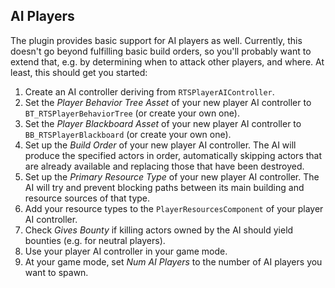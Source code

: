 ## AI Players

The plugin provides basic support for AI players as well. Currently, this doesn't go beyond fulfilling basic build orders, so you'll probably want to extend that, e.g. by determining when to attack other players, and where. At least, this should get you started:

1. Create an AI controller deriving from `RTSPlayerAIController`.
1. Set the _Player Behavior Tree Asset_ of your new player AI controller to `BT_RTSPlayerBehaviorTree` (or create your own one).
1. Set the _Player Blackboard Asset_ of your new player AI controller to `BB_RTSPlayerBlackboard` (or create your own one).
1. Set up the _Build Order_ of your new player AI controller. The AI will produce the specified actors in order, automatically skipping actors that are already available and replacing those that have been destroyed.
1. Set up the _Primary Resource Type_ of your new player AI controller. The AI will try and prevent blocking paths between its main building and resource sources of that type.
1. Add your resource types to the `PlayerResourcesComponent` of your player AI controller.
1. Check _Gives Bounty_ if killing actors owned by the AI should yield bounties (e.g. for neutral players).
1. Use your player AI controller in your game mode.
1. At your game mode, set _Num AI Players_ to the number of AI players you want to spawn.
